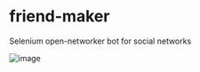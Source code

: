 # friend-maker
Selenium open-networker bot for social networks

![image](https://github.com/briancullinan2/friend-maker/assets/112788814/d9dac83a-e80d-4f76-8b18-986bdcb77aa6)



